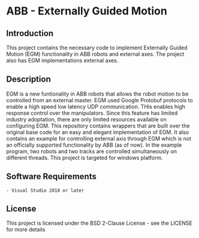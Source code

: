 # ABB - Externally Guided Motion
## Introduction
This project contains the necessary code to implement Externally Guided Motion (EGM) functionality in ABB robots and external axes. The project also has EGM implementations external axes.

## Description
EGM is a new funtionality in ABB robots that allows the robot motion to be controlled from an external master. EGM used Google Protobuf protocols to enable a high speed low latency UDP communication. THis enables high response control over the manipulators. Since this feature has limited industry adoptation, there are only limited resources available on configuring EGM. This repository contains wrappers that are built over the original base code for an easy and elegant implementation of EGM. It also contains an example for controlling external axis through EGM which is not an officially supported functionality by ABB (as of now). In the example program, two robots and two tracks are controlled simultaneously on different threads. This project is targeted for windows platform.

## Software Requirements
    - Visual Studio 2018 or later

## License
This project is licensed under the BSD 2-Clause License - see the LICENSE for more details
